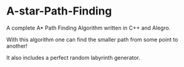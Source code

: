 # A-star-Path-Finding
A complete A* Path Finding Algorithm written in C++ and Alegro.

With this algorithm one can find the smaller path from some point to another!

It also includes a perfect random labyrinth generator.
